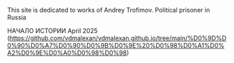 This site is dedicated to works of Andrey Trofimov. Political prisoner in Russia


НАЧАЛО ИСТОРИИ April 2025 (https://github.com/vdmalexan/vdmalexan.github.io/tree/main/%D0%9D%D0%90%D0%A7%D0%90%D0%9B%D0%9E%20%D0%98%D0%A1%D0%A2%D0%9E%D0%A0%D0%98%D0%98)
